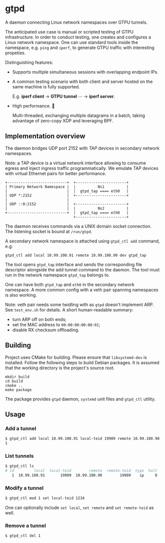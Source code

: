 # gtpd
A daemon connecting Linux network namespaces over GTPU tunnels.

The anticipated use case is manual or scripted testing of GTPU infrastructure.
In order to conduct testing, one creates and configures a Linux network namespace.
One can use standard tools inside the namespace, e.g. `ping` and `iperf`,
to generate GTPU traffic with interesting propeties.

Distinguishing features:
  * Supports multiple simultaneous sessions with overlapping endpoint IPs.
 
  * A common testing scenario with both client
    and server hosted on the same machine is fully supported.
    
    E.g. **iperf client** → **GTPU tunnel** ⋯ → **iperf server**.
    
  * High performance. 🚀
  
    Multi-threaded, exchanging multiple datagrams
    in a batch, taking advantage of zero-copy XDP and leveraging BPF.

## Implementation overview

The daemon bridges UDP port 2152 with *TAP* devices in secondary network namespaces.

Note: a TAP device is a virtual network interface allowing to
consume egress and inject ingress traffic programmatically.
We emulate TAP devices with virtual Ethernet pairs for better performance.

```
+---------------------------+  +-----------------------+
| Primary Network Namespace |  |          Ns1          |
|                           |  |  gtpd_tap ==== eth0   |
| UDP *:2152                |  +-----------------------+
|                           |  
| UDP ::0:2152              |  +-----------------------+
|                           |  |          Ns2          |
+---------------------------+  |  gtpd_tap ==== eth0   |
                               +-----------------------+
```
The daemon receives commands via a UNIX domain socket connection.
The listening socket is bound at `/run/gtpd`.

A secondary network namespace is attached using `gtpd_ctl add` command, e.g:
```
gtpd_ctl add local 10.99.100.91 remote 10.99.100.90 dev gtpd_tap
```
The tool opens `gtpd_tap` interface and sends the corresponding file descriptor
alongside the add tunnel command to the daemon.
The tool must run in the network namespace `gtpd_tap` belongs to.

One can have both `gtpd_tap` and `eth0` in the secondary network namespace.
A more common config with a veth pair spanning namespaces is also working.

Note: veth pair needs some twidling with as `gtpd` doesn't implement ARP.
See `test_env.sh` for details. A short human-readable summary:
  * turn ARP off on both ends;
  * set the MAC address to `00:00:00:00:00:01`;
  * disable RX checksum offloading.

## Building

Project uses CMake for building.  Please ensure that `libsystemd-dev`
is installed.  Follow the following steps to build Debian packages.
It is assumed that the working directory is the project's source root.

```
mkdir build
cd build
cmake ..
make package
```

The package provides `gtpd` daemon, `systemd` unit files and `gtpd_ctl` utility.

## Usage
### Add a tunnel
```sh
$ gtpd_ctl add local 10.99.100.91 local-teid 19909 remote 10.99.100.90 remote-teid 19909 dev eth0
1
```

### List tunnels
```sh
$ gtpd_ctl ls
# id         local  local-teid        remote  remote-teid  type  halt  encap-ok  encap-drop-rx  encap-drop-tx  decap-ok  decap-drop-rx  decap-drop-tx  decap-bad  decap-trunc
   1  10.99.100.91       19909  10.99.100.90        19909    ip     0         0              0              0         0              0              0          0            0
```
### Modify a tunnel
```sh
$ gtpd_ctl mod 1 set local-teid 1234
```
One can optionally include `set local`, `set remote` and `set remote-teid` as well.

### Remove a tunnel
```sh
$ gtpd_ctl del 1
```
